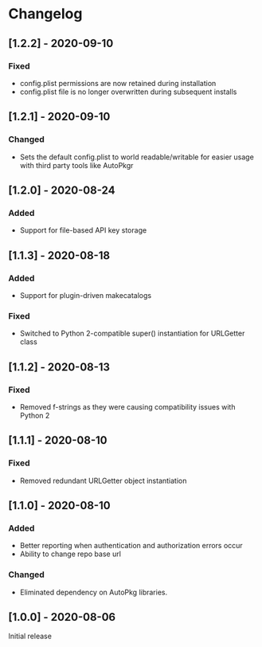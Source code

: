 # Changelog

## [1.2.2] - 2020-09-10

### Fixed

- config.plist permissions are now retained during installation
- config.plist file is no longer overwritten during subsequent installs

## [1.2.1] - 2020-09-10

### Changed

- Sets the default config.plist to world readable/writable for easier usage with third party tools like AutoPkgr

## [1.2.0] - 2020-08-24

### Added

- Support for file-based API key storage

## [1.1.3] - 2020-08-18

### Added

- Support for plugin-driven makecatalogs

### Fixed

- Switched to Python 2-compatible super() instantiation for URLGetter class

## [1.1.2] - 2020-08-13

### Fixed

- Removed f-strings as they were causing compatibility issues with Python 2

## [1.1.1] - 2020-08-10

### Fixed

- Removed redundant URLGetter object instantiation

## [1.1.0] - 2020-08-10

### Added 

- Better reporting when authentication and authorization errors occur
- Ability to change repo base url

### Changed

- Eliminated dependency on AutoPkg libraries.

## [1.0.0] - 2020-08-06

Initial release